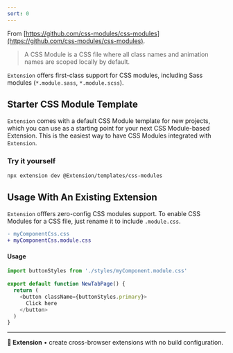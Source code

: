 ```yaml
---
sort: 0
---
```


From [https://github.com/css-modules/css-modules](https://github.com/css-modules/css-modules).

> A CSS Module is a CSS file where all class names and animation names are scoped locally by default.

`Extension` offers first-class support for CSS modules, including Sass modules (`*.module.sass`, `*.module.scss`).

## Starter CSS Module Template 

`Extension` comes with a default CSS Module template for new projects, which you can use as a starting point for your next CSS Module-based Extension. This is the easiest way to have CSS Modules integrated with `Extension`.

<!-- <img src="https://place-hold.it/700x400"> -->

### Try it yourself 

```sh
npx extension dev @Extension/templates/css-modules
```

## Usage With An Existing Extension 

`Extension` offfers zero-config CSS modules support. To enable CSS Modules for a CSS file, just rename it to include `.module.css`.

```diff
- myComponentCss.css
+ myComponentCss.module.css
```

#### Usage

```js
import buttonStyles from './styles/myComponent.module.css'
 
export default function NewTabPage() {
  return (
    <button className={buttonStyles.primary}>
      Click here
    </button>
  )
}
```

---

**🧩 Extension** • create cross-browser extensions with no build configuration.
